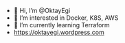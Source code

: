 - 👋 Hi, I’m @OktayEgi
- 👀 I’m interested in Docker, K8S, AWS 
- 🌱 I’m currently learning Terraform
- https://oktayegi.wordpress.com

<!---
OktayEgi/OktayEgi is a ✨ special ✨ repository because its `README.md` (this file) appears on your GitHub profile.
You can click the Preview link to take a look at your changes.
--->
